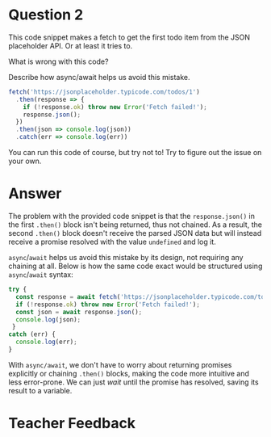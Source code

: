 # Question 2

This code snippet makes a fetch to get the first todo item from the JSON placeholder API. Or at least it tries to.

What is wrong with this code?

Describe how async/await helps us avoid this mistake.

```js
fetch('https://jsonplaceholder.typicode.com/todos/1')
  .then(response => {
    if (!response.ok) throw new Error('Fetch failed!');
    response.json();
  })
  .then(json => console.log(json))
  .catch(err => console.log(err))
```

You can run this code of course, but try not to! Try to figure out the issue on your own.

# Answer
The problem with the provided code snippet is that the `response.json()` in the first `.then()` block isn't being returned, thus not chained. As a result, the second `.then()` block doesn't receive the parsed JSON data but will instead receive a promise resolved with the value `undefined` and log it.

`async`/`await` helps us avoid this mistake by its design, not requiring any chaining at all. Below is how the same code exact would be structured using `async`/`await` syntax:

```js
try {
  const response = await fetch('https://jsonplaceholder.typicode.com/todos/1');
  if (!response.ok) throw new Error('Fetch failed!');
  const json = await response.json();
  console.log(json);
 }
catch (err) {
  console.log(err);
}
```

With `async/await`, we don't have to worry about returning promises explicitly or chaining `.then()` blocks, making the code more intuitive and less error-prone. We can just *wait* until the promise has resolved, saving its result to a variable.

# Teacher Feedback
